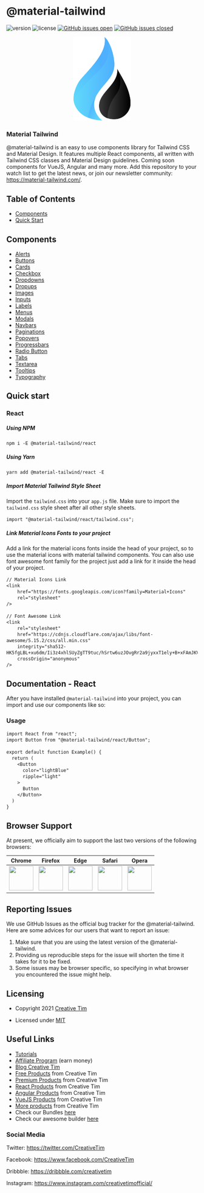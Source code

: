 # @material-tailwind

![version](https://img.shields.io/badge/version-0.3.0-blue.svg) ![license](https://img.shields.io/badge/license-MIT-blue.svg) <a href="https://github.com/creativetimofficial/material-tailwind/issues?q=is%3Aopen+is%3Aissue" target="_blank">![GitHub issues open](https://img.shields.io/github/issues/creativetimofficial/md-tailwind.svg)</a> <a href="https://github.com/creativetimofficial/material-tailwind/issues?q=is%3Aissue+is%3Aclosed" target="_blank">![GitHub issues closed](https://img.shields.io/github/issues-closed-raw/creativetimofficial/md-tailwind.svg)</a>

<div align="center"><img src="./assets/img/material-tailwind-logo.png" alt="@material-tailwind" width="150"/></div>

### Material Tailwind

@material-tailwind is an easy to use components library for Tailwind CSS and Material Design.
It features multiple React components, all written with Tailwind CSS classes and Material Design guidelines.
Coming soon components for VueJS, Angular and many more. Add this repository to your watch list to get the latest news, or join our newsletter community: https://material-tailwind.com/.

## Table of Contents

-   [Components](https://material-tailwind.com/components)
-   [Quick Start](https://material-tailwind.com/documentation/quick-start)

## Components

-   [Alerts](https://material-tailwind.com/documentation/react/alerts)
-   [Buttons](https://material-tailwind.com/documentation/react/buttons/filled)
-   [Cards](https://material-tailwind.com/documentation/react/cards)
-   [Checkbox](https://material-tailwind.com/documentation/react/checkbox)
-   [Dropdowns](https://material-tailwind.com/documentation/react/dropdowns/filled)
-   [Dropups](https://material-tailwind.com/documentation/react/dropups/filled)
-   [Images](https://material-tailwind.com/documentation/react/images)
-   [Inputs](https://material-tailwind.com/documentation/react/inputs)
-   [Labels](https://material-tailwind.com/documentation/react/labels)
-   [Menus](https://material-tailwind.com/documentation/react/menus)
-   [Modals](https://material-tailwind.com/documentation/react/modals)
-   [Navbars](https://material-tailwind.com/documentation/react/navbars)
-   [Paginations](https://material-tailwind.com/documentation/react/paginations)
-   [Popovers](https://material-tailwind.com/documentation/react/popovers)
-   [Progressbars](https://material-tailwind.com/documentation/react/progressbars)
-   [Radio Button](https://material-tailwind.com/documentation/react/radioButton)
-   [Tabs](https://material-tailwind.com/documentation/react/tabs/icon)
-   [Textarea](https://material-tailwind.com/documentation/react/textareas)
-   [Tooltips](https://material-tailwind.com/documentation/react/tooltips)
-   [Typography](https://material-tailwind.com/documentation/react/typography/headings)

## Quick start

### React

##### Using NPM

```
npm i -E @material-tailwind/react
```

##### Using Yarn

```
yarn add @material-tailwind/react -E
```

##### Import Material Tailwind Style Sheet

Import the `tailwind.css` into your `app.js` file. Make sure to import the `tailwind.css` style sheet after all other style sheets.

```
import "@material-tailwind/react/tailwind.css";
```

##### Link Material Icons Fonts to your project

Add a link for the material icons fonts inside the head of your project, so to use the material icons with material tailwind components. You can also use font awesome font family for the project just add a link for it inside the head of your project.

```
// Material Icons Link
<link
    href="https://fonts.googleapis.com/icon?family=Material+Icons"
    rel="stylesheet"
/>

// Font Awesome Link
<link
    rel="stylesheet"
    href="https://cdnjs.cloudflare.com/ajax/libs/font-awesome/5.15.2/css/all.min.css"
    integrity="sha512-HK5fgLBL+xu6dm/Ii3z4xhlSUyZgTT9tuc/hSrtw6uzJOvgRr2a9jyxxT1ely+B+xFAmJKVSTbpM/CuL7qxO8w=="
    crossOrigin="anonymous"
/>
```

## Documentation - React

After you have installed `@material-tailwind` into your project, you can import and use our components like so:

### Usage

```
import React from "react";
import Button from "@material-tailwind/react/Button";

export default function Example() {
  return (
    <Button
      color="lightBlue"
      ripple="light"
    >
      Button
    </Button>
  )
}
```

## Browser Support

At present, we officially aim to support the last two versions of the following browsers:

|                                                               Chrome                                                               |                                                               Firefox                                                                |                                                               Edge                                                                |                                                               Safari                                                                |                                                               Opera                                                                |
| :--------------------------------------------------------------------------------------------------------------------------------: | :----------------------------------------------------------------------------------------------------------------------------------: | :-------------------------------------------------------------------------------------------------------------------------------: | :---------------------------------------------------------------------------------------------------------------------------------: | :--------------------------------------------------------------------------------------------------------------------------------: |
| <img src="https://github.com/creativetimofficial/public-assets/blob/master/logos/chrome-logo.png?raw=true" width="64" height="64"> | <img src="https://raw.githubusercontent.com/creativetimofficial/public-assets/master/logos/firefox-logo.png" width="64" height="64"> | <img src="https://raw.githubusercontent.com/creativetimofficial/public-assets/master/logos/edge-logo.png" width="64" height="64"> | <img src="https://raw.githubusercontent.com/creativetimofficial/public-assets/master/logos/safari-logo.png" width="64" height="64"> | <img src="https://raw.githubusercontent.com/creativetimofficial/public-assets/master/logos/opera-logo.png" width="64" height="64"> |

## Reporting Issues

We use GitHub Issues as the official bug tracker for the @material-tailwind. Here are some advices for our users that want to report an issue:

1. Make sure that you are using the latest version of the @material-tailwind.
2. Providing us reproducible steps for the issue will shorten the time it takes for it to be fixed.
3. Some issues may be browser specific, so specifying in what browser you encountered the issue might help.

## Licensing

-   Copyright 2021 <a href="https://www.creative-tim.com/?ref=nnjs-readme" target="_blank">Creative Tim</a>

-   Licensed under <a href="https://github.com/creativetimofficial/material-tailwind/blob/main/LICENSE.md" target="_blank">MIT</a>

## Useful Links

-   <a href="https://www.youtube.com/channel/UCVyTG4sCw-rOvB9oHkzZD1w" target="_blank">Tutorials</a>
-   <a href="https://www.creative-tim.com/affiliates/new?ref=nnjs-readme" target="_blank">Affiliate Program</a> (earn money)
-   <a href="http://blog.creative-tim.com/?ref=nnjs-readme" target="_blank">Blog Creative Tim</a>
-   <a href="https://www.creative-tim.com/templates/free?ref=nnjs-readme" target="_blank">Free Products</a> from Creative Tim
-   <a href="https://www.creative-tim.com/templates/premium?ref=nnjs-readme" target="_blank">Premium Products</a> from Creative Tim
-   <a href="https://www.creative-tim.com/templates/react?ref=nnjs-readme" target="_blank">React Products</a> from Creative Tim
-   <a href="https://www.creative-tim.com/templates/angular?ref=nnjs-readme" target="_blank">Angular Products</a> from Creative Tim
-   <a href="https://www.creative-tim.com/templates/vuejs?ref=nnjs-readme" target="_blank">VueJS Products</a> from Creative Tim
-   <a href="https://www.creative-tim.com/templates?ref=nnjs-readme" target="_blank">More products</a> from Creative Tim
-   Check our Bundles <a href="https://www.creative-tim.com/bundles?ref=nnjs-readme" target="_blank">here</a>
-   Check our awesome builder <a href="https://www.creative-tim.com/builder/argon?ref=nnjs-readme" target="_blank">here</a>

### Social Media

Twitter: <a href="https://twitter.com/CreativeTim" target="_blank">https://twitter.com/CreativeTim</a>

Facebook: <a href="https://www.facebook.com/CreativeTim" target="_blank">https://www.facebook.com/CreativeTim</a>

Dribbble: <a href="https://dribbble.com/creativetim" target="_blank">https://dribbble.com/creativetim</a>

Instagram: <a href="https://www.instagram.com/creativetimofficial/" target="_blank">https://www.instagram.com/creativetimofficial/</a>
